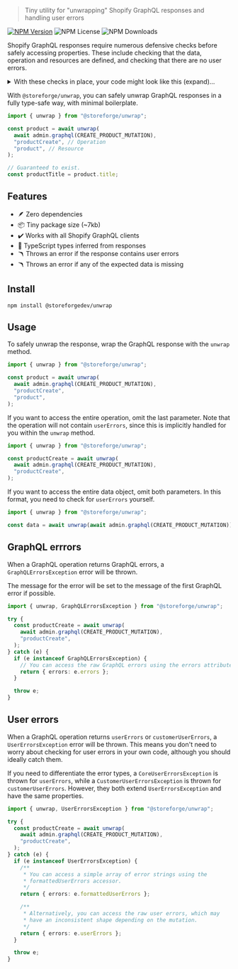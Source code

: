 > Tiny utility for "unwrapping" Shopify GraphQL responses and handling user errors

[![NPM Version](https://img.shields.io/npm/v/%40storeforge%2Funwrap)](https://npmjs.com/@storeforge/unwrap)
![NPM License](https://img.shields.io/npm/l/%40storeforge%2Funwrap)
![NPM Downloads](https://img.shields.io/npm/dm/%40storeforge%2Funwrap)

Shopify GraphQL responses require numerous defensive checks before safely accessing properties. These include checking that the data, operation and resources are defined, and checking that there are no user errors.

<details>

<summary>With these checks in place, your code might look like this (expand)...</summary>

```ts
const response = await admin.graphql(CREATE_PRODUCT_MUTATION);

const json = await response.json();

if (!json.data) {
  throw new Error("No data returned in response.");
}

if (!json.data.productCreate) {
  throw new Error("No operation returned in response.");
}

if (0 < json.data.productCreate.userErrors.length) {
  throw new Error("User errors returned in response.");
}

if (!json.data.productCreate.product) {
  throw new Error("No resource returned in response.");
}

// Phew, we finally have a safe product to use.
const product = json.data.productCreate.product;
```

</details>

With `@storeforge/unwrap`, you can safely unwrap GraphQL responses in a fully type-safe way, with minimal boilerplate.

```ts
import { unwrap } from "@storeforge/unwrap";

const product = await unwrap(
  await admin.graphql(CREATE_PRODUCT_MUTATION),
  "productCreate", // Operation
  "product", // Resource
);

// Guaranteed to exist.
const productTitle = product.title;
```

## Features

- 🪶 Zero dependencies
- 📦 Tiny package size (~7kb)
- ✔️ Works with all Shopify GraphQL clients
- 🧩 TypeScript types inferred from responses
- 🪃 Throws an error if the response contains user errors
- 🪃 Throws an error if any of the expected data is missing

## Install

```
npm install @storeforgedev/unwrap
```

## Usage

To safely unwrap the response, wrap the GraphQL response with the `unwrap` method.

```ts
import { unwrap } from "@storeforge/unwrap";

const product = await unwrap(
  await admin.graphql(CREATE_PRODUCT_MUTATION),
  "productCreate",
  "product",
);
```

If you want to access the entire operation, omit the last parameter. Note that the operation will not contain `userErrors`, since this is implicitly handled for you within the `unwrap` method.

```ts
import { unwrap } from "@storeforge/unwrap";

const productCreate = await unwrap(
  await admin.graphql(CREATE_PRODUCT_MUTATION),
  "productCreate",
);
```

If you want to access the entire data object, omit both parameters. In this format, you need to check for `userErrors` yourself.

```ts
import { unwrap } from "@storeforge/unwrap";

const data = await unwrap(await admin.graphql(CREATE_PRODUCT_MUTATION));
```

## GraphQL errrors

When a GraphQL operation returns GraphQL errors, a `GraphQLErrorsException` error will be thrown.

The message for the error will be set to the message of the first GraphQL error if possible.

```ts
import { unwrap, GraphQLErrorsException } from "@storeforge/unwrap";

try {
  const productCreate = await unwrap(
    await admin.graphql(CREATE_PRODUCT_MUTATION),
    "productCreate",
  );
} catch (e) {
  if (e instanceof GraphQLErrorsException) {
    // You can access the raw GraphQL errors using the errors attribute if needed.
    return { errors: e.errors };
  }

  throw e;
}
```

## User errors

When a GraphQL operation returns `userErrors` or `customerUserErrors`, a `UserErrorsException` error will be thrown. This means you don't need to worry about checking for user errors in your own code, although you should ideally catch them.

If you need to differentiate the error types, a `CoreUserErrorsException` is thrown for `userErrors`, while a `CustomerUserErrorsException` is thrown for `customerUserErrors`. However, they both extend `UserErrorsException` and have the same properties.

```ts
import { unwrap, UserErrorsException } from "@storeforge/unwrap";

try {
  const productCreate = await unwrap(
    await admin.graphql(CREATE_PRODUCT_MUTATION),
    "productCreate",
  );
} catch (e) {
  if (e instanceof UserErrorsException) {
    /**
     * You can access a simple array of error strings using the
     * formattedUserErrors accessor.
     */
    return { errors: e.formattedUserErrors };

    /**
     * Alternatively, you can access the raw user errors, which may
     * have an inconsistent shape depending on the mutation.
     */
    return { errors: e.userErrors };
  }

  throw e;
}
```
